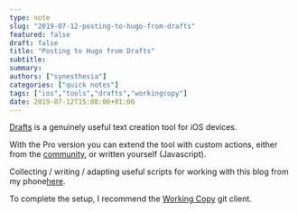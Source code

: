 ```yaml
---
type: note
slug: "2019-07-12-posting-to-hugo-from-drafts"
featured: false
draft: false
title: "Posting to Hugo from Drafts"
subtitle: 
summary: 
authors: ["synesthesia"]
categories: ["quick notes"]
tags: ["ios","tools","drafts","workingcopy"]
date: 2019-07-12T15:08:00+01:00
---
```


[Drafts](https://getdrafts.com) is a genuinely useful text creation tool for iOS devices.

With the Pro version you can extend the tool with custom actions, either from the [community](http://actions.getdrafts.com), or written yourself (Javascript).

Collecting / writing / adapting useful scripts for working with this blog from my phone[here](https://github.com/synesthesia/drafts-scripts/blob/master/README.md).

To complete the setup, I recommend the [Working Copy](https://workingcopyapp.com) git client.